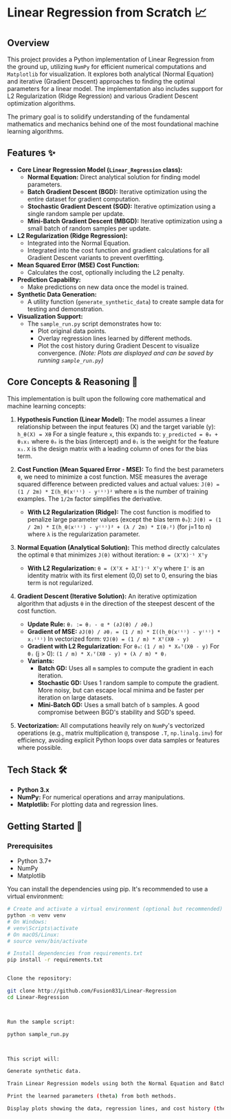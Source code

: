 # Linear Regression from Scratch 📈

## Overview

This project provides a Python implementation of Linear Regression from the ground up, utilizing `NumPy` for efficient numerical computations and `Matplotlib` for visualization. It explores both analytical (Normal Equation) and iterative (Gradient Descent) approaches to finding the optimal parameters for a linear model. The implementation also includes support for L2 Regularization (Ridge Regression) and various Gradient Descent optimization algorithms.

The primary goal is to solidify understanding of the fundamental mathematics and mechanics behind one of the most foundational machine learning algorithms.

## Features ✨

* **Core Linear Regression Model (`Linear_Regression` class):**
  * **Normal Equation:** Direct analytical solution for finding model parameters.
  * **Batch Gradient Descent (BGD):** Iterative optimization using the entire dataset for gradient computation.
  * **Stochastic Gradient Descent (SGD):** Iterative optimization using a single random sample per update.
  * **Mini-Batch Gradient Descent (MBGD):** Iterative optimization using a small batch of random samples per update.
* **L2 Regularization (Ridge Regression):**
  * Integrated into the Normal Equation.
  * Integrated into the cost function and gradient calculations for all Gradient Descent variants to prevent overfitting.
* **Mean Squared Error (MSE) Cost Function:**
  * Calculates the cost, optionally including the L2 penalty.
* **Prediction Capability:**
  * Make predictions on new data once the model is trained.
* **Synthetic Data Generation:**
  * A utility function (`generate_synthetic_data`) to create sample data for testing and demonstration.
* **Visualization Support:**
  * The `sample_run.py` script demonstrates how to:
    * Plot original data points.
    * Overlay regression lines learned by different methods.
    * Plot the cost history during Gradient Descent to visualize convergence.
        *(Note: Plots are displayed and can be saved by running `sample_run.py`)*

## Core Concepts & Reasoning 🧠

This implementation is built upon the following core mathematical and machine learning concepts:

1. **Hypothesis Function (Linear Model):**
    The model assumes a linear relationship between the input features (X) and the target variable (y):
    `h_θ(X) = Xθ`
    For a single feature `x`, this expands to: `y_predicted = θ₀ + θ₁x₁`
    where `θ₀` is the bias (intercept) and `θ₁` is the weight for the feature `x₁`. `X` is the design matrix with a leading column of ones for the bias term.

2. **Cost Function (Mean Squared Error - MSE):**
    To find the best parameters `θ`, we need to minimize a cost function. MSE measures the average squared difference between predicted values and actual values:
    `J(θ) = (1 / 2m) * Σ(h_θ(x⁽ⁱ⁾) - y⁽ⁱ⁾)²`
    where `m` is the number of training examples. The `1/2m` factor simplifies the derivative.

    * **With L2 Regularization (Ridge):**
        The cost function is modified to penalize large parameter values (except the bias term `θ₀`):
        `J(θ) = (1 / 2m) * Σ(h_θ(x⁽ⁱ⁾) - y⁽ⁱ⁾)² + (λ / 2m) * Σ(θⱼ²)` (for j=1 to n)
        where `λ` is the regularization parameter.

3. **Normal Equation (Analytical Solution):**
    This method directly calculates the optimal `θ` that minimizes `J(θ)` without iteration:
    `θ = (XᵀX)⁻¹ Xᵀy`
    * **With L2 Regularization:**
        `θ = (XᵀX + λI')⁻¹ Xᵀy`
        where `I'` is an identity matrix with its first element (0,0) set to 0, ensuring the bias term is not regularized.

4. **Gradient Descent (Iterative Solution):**
    An iterative optimization algorithm that adjusts `θ` in the direction of the steepest descent of the cost function.
    * **Update Rule:** `θⱼ := θⱼ - α * (∂J(θ) / ∂θⱼ)`
    * **Gradient of MSE:** `∂J(θ) / ∂θⱼ = (1 / m) * Σ((h_θ(x⁽ⁱ⁾) - y⁽ⁱ⁾) * xⱼ⁽ⁱ⁾)`
        In vectorized form: `∇J(θ) = (1 / m) * Xᵀ(Xθ - y)`
    * **Gradient with L2 Regularization:**
        For `θ₀`: `(1 / m) * X₀ᵀ(Xθ - y)`
        For `θⱼ` (j > 0): `(1 / m) * Xⱼᵀ(Xθ - y) + (λ / m) * θⱼ`
    * **Variants:**
        * **Batch GD:** Uses all `m` samples to compute the gradient in each iteration.
        * **Stochastic GD:** Uses 1 random sample to compute the gradient. More noisy, but can escape local minima and be faster per iteration on large datasets.
        * **Mini-Batch GD:** Uses a small batch of `b` samples. A good compromise between BGD's stability and SGD's speed.

5. **Vectorization:**
    All computations heavily rely on `NumPy`'s vectorized operations (e.g., matrix multiplication `@`, transpose `.T`, `np.linalg.inv`) for efficiency, avoiding explicit Python loops over data samples or features where possible.

## Tech Stack 🛠️

* **Python 3.x**
* **NumPy:** For numerical operations and array manipulations.
* **Matplotlib:** For plotting data and regression lines.

## Getting Started 🚀

### Prerequisites

* Python 3.7+
* NumPy
* Matplotlib

You can install the dependencies using pip. It's recommended to use a virtual environment:

```bash
# Create and activate a virtual environment (optional but recommended)
python -m venv venv
# On Windows:
# venv\Scripts\activate
# On macOS/Linux:
# source venv/bin/activate

# Install dependencies from requirements.txt
pip install -r requirements.txt


Clone the repository:

git clone http://github.com/Fusion831/Linear-Regression
cd Linear-Regression



Run the sample script:

python sample_run.py



This script will:

Generate synthetic data.

Train Linear Regression models using both the Normal Equation and Batch Gradient Descent.

Print the learned parameters (theta) from both methods.

Display plots showing the data, regression lines, and cost history (these plots can also be saved by the script).

